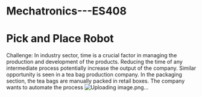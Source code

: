 # Mechatronics---ES408

# Pick and Place Robot

Challenge: In industry sector, time is a crucial factor in managing the production and development of the products. Reducing the time of any intermediate process potentially increase the output of the company. Similar opportunity is seen in a tea bag production company. In the packaging section, the tea bags are manually packed in retail boxes. The company wants to automate the process ![Uploading image.png…]()
